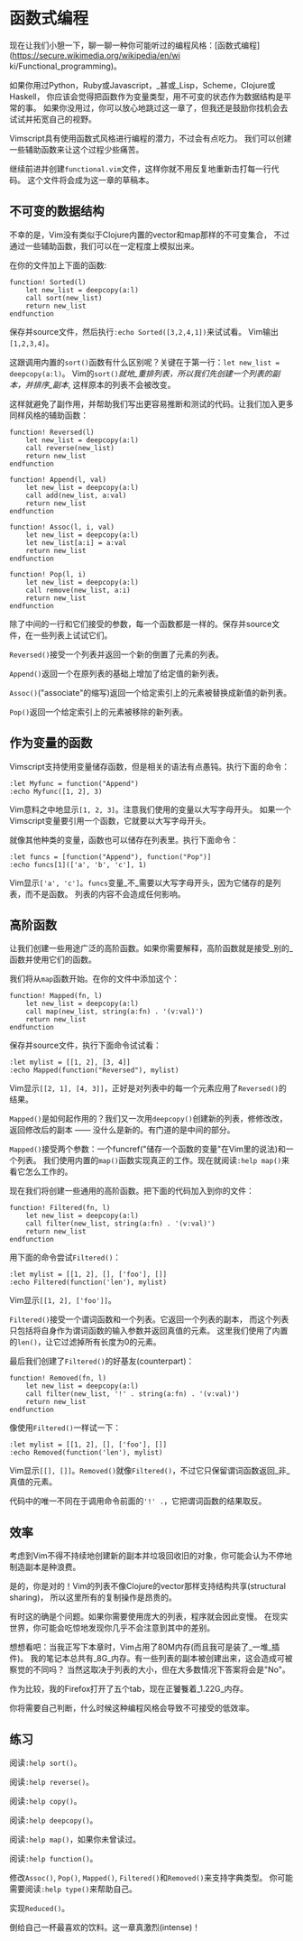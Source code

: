 # 函数式编程

现在让我们小憩一下，聊一聊一种你可能听过的编程风格：[函数式编程](https://secure.wikimedia.org/wikipedia/en/wi
ki/Functional_programming)。

如果你用过Python，Ruby或Javascript，_甚或_Lisp，Scheme，Clojure或Haskell，
你应该会觉得把函数作为变量类型，用不可变的状态作为数据结构是平常的事。 如果你没用过，你可以放心地跳过这一章了，但我还是鼓励你找机会去试试并拓宽自己的视野。

Vimscript具有使用函数式风格进行编程的潜力，不过会有点吃力。 我们可以创建一些辅助函数来让这个过程少些痛苦。

继续前进并创建`functional.vim`文件，这样你就不用反复地重新击打每一行代码。 这个文件将会成为这一章的草稿本。

## 不可变的数据结构

不幸的是，Vim没有类似于Clojure内置的vector和map那样的不可变集合， 不过通过一些辅助函数，我们可以在一定程度上模拟出来。

在你的文件加上下面的函数:

    
    
    function! Sorted(l)
        let new_list = deepcopy(a:l)
        call sort(new_list)
        return new_list
    endfunction

保存并source文件，然后执行`:echo Sorted([3,2,4,1])`来试试看。 Vim输出`[1,2,3,4]`。

这跟调用内置的`sort()`函数有什么区别呢？关键在于第一行：`let new_list = deepcopy(a:l)`。
Vim的`sort()`_就地_重排列表，所以我们先创建一个列表的副本，并排序_副本_, 这样原本的列表不会被改变。

这样就避免了副作用，并帮助我们写出更容易推断和测试的代码。让我们加入更多同样风格的辅助函数：

    
    
    function! Reversed(l)
        let new_list = deepcopy(a:l)
        call reverse(new_list)
        return new_list
    endfunction
    
    function! Append(l, val)
        let new_list = deepcopy(a:l)
        call add(new_list, a:val)
        return new_list
    endfunction
    
    function! Assoc(l, i, val)
        let new_list = deepcopy(a:l)
        let new_list[a:i] = a:val
        return new_list
    endfunction
    
    function! Pop(l, i)
        let new_list = deepcopy(a:l)
        call remove(new_list, a:i)
        return new_list
    endfunction

除了中间的一行和它们接受的参数，每一个函数都是一样的。保存并source文件，在一些列表上试试它们。

`Reversed()`接受一个列表并返回一个新的倒置了元素的列表。

`Append()`返回一个在原列表的基础上增加了给定值的新列表。

`Assoc()`("associate"的缩写)返回一个给定索引上的元素被替换成新值的新列表。

`Pop()`返回一个给定索引上的元素被移除的新列表。

## 作为变量的函数

Vimscript支持使用变量储存函数，但是相关的语法有点愚钝。执行下面的命令：

    
    
    :let Myfunc = function("Append")
    :echo Myfunc([1, 2], 3)

Vim意料之中地显示`[1, 2, 3]`。注意我们使用的变量以大写字母开头。 如果一个Vimscript变量要引用一个函数，它就要以大写字母开头。

就像其他种类的变量，函数也可以储存在列表里。执行下面命令：

    
    
    :let funcs = [function("Append"), function("Pop")]
    :echo funcs[1](['a', 'b', 'c'], 1)

Vim显示`['a', 'c']`。`funcs`变量_不_需要以大写字母开头，因为它储存的是列表，而不是函数。 列表的内容不会造成任何影响。

## 高阶函数

让我们创建一些用途广泛的高阶函数。如果你需要解释，高阶函数就是接受_别的_函数并使用它们的函数。

我们将从`map`函数开始。在你的文件中添加这个：

    
    
    function! Mapped(fn, l)
        let new_list = deepcopy(a:l)
        call map(new_list, string(a:fn) . '(v:val)')
        return new_list
    endfunction

保存并source文件，执行下面命令试试看：

    
    
    :let mylist = [[1, 2], [3, 4]]
    :echo Mapped(function("Reversed"), mylist)

Vim显示`[[2, 1], [4, 3]]`，正好是对列表中的每一个元素应用了`Reversed()`的结果。

`Mapped()`是如何起作用的？我们又一次用`deepcopy()`创建新的列表，修修改改，返回修改后的副本 —— 没什么是新的。有门道的是中间的部分。

`Mapped()`接受两个参数：一个funcref("储存一个函数的变量"在Vim里的说法)和一个列表。
我们使用内置的`map()`函数实现真正的工作。现在就阅读`:help map()`来看它怎么工作的。

现在我们将创建一些通用的高阶函数。把下面的代码加入到你的文件：

    
    
    function! Filtered(fn, l)
        let new_list = deepcopy(a:l)
        call filter(new_list, string(a:fn) . '(v:val)')
        return new_list
    endfunction

用下面的命令尝试`Filtered()`：

    
    
    :let mylist = [[1, 2], [], ['foo'], []]
    :echo Filtered(function('len'), mylist)

Vim显示`[[1, 2], ['foo']]`。

`Filtered()`接受一个谓词函数和一个列表。它返回一个列表的副本， 而这个列表只包括将自身作为谓词函数的输入参数并返回真值的元素。
这里我们使用了内置的`len()`，让它过滤掉所有长度为0的元素。

最后我们创建了`Filtered()`的好基友(counterpart)：

    
    
    function! Removed(fn, l)
        let new_list = deepcopy(a:l)
        call filter(new_list, '!' . string(a:fn) . '(v:val)')
        return new_list
    endfunction

像使用`Filtered()`一样试一下：

    
    
    :let mylist = [[1, 2], [], ['foo'], []]
    :echo Removed(function('len'), mylist)

Vim显示`[[], []]`。`Removed()`就像`Filtered()`，不过它只保留谓词函数返回_非_真值的元素。

代码中的唯一不同在于调用命令前面的`'!' .`，它把谓词函数的结果取反。

## 效率

考虑到Vim不得不持续地创建新的副本并垃圾回收旧的对象，你可能会认为不停地制造副本是种浪费。

是的，你是对的！Vim的列表不像Clojure的vector那样支持结构共享(structural sharing)， 所以这里所有的复制操作是昂贵的。

有时这的确是个问题。如果你需要使用庞大的列表，程序就会因此变慢。 在现实世界，你可能会吃惊地发现你几乎不会注意到其中的差别。

想想看吧：当我正写下本章时，Vim占用了80M内存(而且我可是装了_一堆_插件)。
我的笔记本总共有_8G_内存。有一些列表的副本被创建出来，这会造成可被察觉的不同吗？ 当然这取决于列表的大小，但在大多数情况下答案将会是"No"。

作为比较，我的Firefox打开了五个tab，现在正饕餮着_1.22G_内存。

你将需要自己判断，什么时候这种编程风格会导致不可接受的低效率。

## 练习

阅读`:help sort()`。

阅读`:help reverse()`。

阅读`:help copy()`。

阅读`:help deepcopy()`。

阅读`:help map()`，如果你未曾读过。

阅读`:help function()`。

修改`Assoc()`, `Pop()`, `Mapped()`, `Filtered()`和`Removed()`来支持字典类型。
你可能需要阅读`:help type()`来帮助自己。

实现`Reduced()`。

倒给自己一杯最喜欢的饮料。这一章真激烈(intense)！

